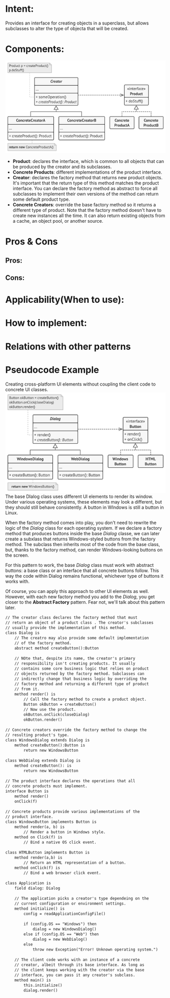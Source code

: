# Intent:
Provides an interface for creating objects in a superclass, but allows subclasses to alter the type 
of objecta that will be created.


# Components:
![image info](./structure.png)
* **Product**: declares the interface, which is common to all objects that can be produced by the
creator and its subclasses.
* **Concrete Products**: different implementations of the product interface.
* **Creator**: declares the factory method that returns new product objects. It's important that the
return type of this method matches the product interface.
You can declare the factory method as abstract to force all subclasses to implement their own 
versions of the method can return some default product type.
* **Concrete Creators**: override the base factory method so it returns a different type of product.
Note that the factory method doesn't have to create new instances all the time. It can also return 
existing objects from a cache, an object pool, or another source.

# Pros & Cons
## Pros:


## Cons:


# Applicability(When to use):

# How to implement:


 
# Relations with other patterns



# Pseudocode Example
Creating cross-platform UI elements without coupling the client code to concrete UI classes.
![image info](./example.png)
The base DIalog class uses different UI elements to render its window. Under various operating 
systems, these elements may look a different, but they should still behave consistently. A button
in WIndows is still a button in Linux.

When the factory method comes into play, you don't need to rewrite the logic of the *Dialog* class
for each operating system. If we declare a factory method that produces buttons inside the base 
*Dialog* classe, we can later create a subxlass that returns Windows-styled buttons from the factory 
method. The subclass then inherits most of the code from the base class, but, thanks to the factory 
method, can render Windows-looking buttons on the screen.

For this pattern to work, the base *Dialog* class must work with abstract buttons: a base class or 
an interface that all concrete buttons follow. This way the code within Dialog remains functional, 
whichever type of buttons it works with.

Of course, you can apply this approach to other UI elements as well. However, with each new factory
method you add to the *Dialog*, you get closer to the **Abstract Factory** pattern. Fear not, we'll 
talk about this pattern later.

    // The creator class declares the factory method that must 
    // return an object of a product class . The creator's subclasses
    // usually provide the implementation of this method.
    class Dialog is
        // The creatro may also provide some default implementation
        // of the factory method.
        abstract method createButton():Button

        // NOte that, despite its name, the creator's primary 
        // responsibility isn't creating products. It usually
        // contains some core business logic that relies on product
        // objects returned by the factory method. Subclasses can 
        // indirectly change that business logic by overriding the 
        // factory method and returning a different type of product
        // from it.
        method render() is
            // Call the factory method to create a product object.
            Button okButton = createButton()
            // Now use the product.
            okButton.onClick(closeDialog)
            okButton.render()

    // Concrete creators override the factory method to change the 
    // resulting product's type.
    class WindowsDialog extends Dialog is
        method createButton():Button is
            return new WindowsButton

    class WebDialog extends Dialog is
        method createButton(): is
            return new WindowsButton

    // The product interface declares the operations that all 
    // concrete products must implement.
    interface Button is
        method render()
        onClick(f)

    // Concrete products provide various implementations of the 
    // product interface.
    class WindowsButton implements Button is 
        method render(a, b) is
            // Render a button in Windows style.
        method on Click(f) is
            // Bind a native OS click event.
        
    class HTMLButton implements Button is
        method render(a,b) is
            // Return an HTML representation of a button.
        method onClick(f) is
            // Bind a web browser click event.

    class Application is 
        field dialog: Dialog

        // The application picks a creator's type dependeing on the 
        // current configuration or environment settings.
        method initialize() is
            config = readApplicationConfigFile()

            if (config.OS == "Windows") then
                dialog = new WindowsDialog()
            else if (config.OS == "Web") then
                dialog = new WebDialog()
            else
                throw new Exception("Error! Unknown operating system.")

        // The client code works with an instance of a concrete
        // creator, albeit through its base interface. As long as
        // the client keeps working with the creator via the base
        // interface, you can pass it any creator's subclass.
        method main() is
            this.initialize()
            dialog.render()




